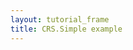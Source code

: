 ```yaml
---
layout: tutorial_frame
title: CRS.Simple example
---
```

<script>

	var map = L.map('map', {
		crs: L.CRS.Simple,
		minZoom: -3
	});

	var yx = L.latLng;

	var xy = function(x, y) {
		if (L.Util.isArray(x)) {    // When doing xy([x, y]);
			return yx(x[1], x[0]);
		}
		return yx(y, x);  // When doing xy(x, y);
	};

	var bounds = [xy(-25, -26.5), xy(1023, 1021.5)];
	var image = L.imageOverlay('uqm_map_full.png', bounds).addTo(map);

	var sol      = xy(175.2, 145.0);
	var mizar    = xy( 41.6, 130.1);
	var kruegerZ = xy( 13.4,  56.5);
	var deneb    = xy(218.7,   8.3);

	var mSol = L.marker(     sol).addTo(map).bindPopup(      'Sol');
	var mMizar = L.marker(   mizar).addTo(map).bindPopup(    'Mizar');
	var mKruegerZ = L.marker(kruegerZ).addTo(map).bindPopup('Krueger-Z');
	var mDeneb = L.marker(   deneb).addTo(map).bindPopup(    'Deneb');

	var travel = L.polyline([sol, deneb]).addTo(map);

	map.setView(xy(120, 70), 1);

</script>
